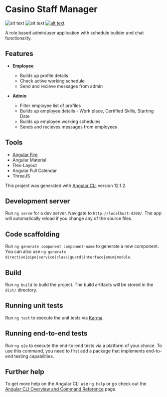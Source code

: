# Casino Staff Manager
![alt text](https://img.shields.io/github/repo-size/dninov/angular-app?color=red)
![alt text](https://img.shields.io/github/commit-activity/m/dninov/angular-app?color=blueviolet)
[![alt text](https://img.shields.io/badge/website-ang--app--85803.web.app-yellow)](https://ang-app-85803.firebaseapp.com/)

A role based admin/user application with schedule builder and chat functionality.
## Features

- **Employee**
  - Builds up profile details
  - Check active working schedule
  - Send and recieve messages from admin

- **Admin**
  - Filter employee list of profiles
  - Builds up employee details - Work place, Certified Skills, Starting Date
  - Builds up employee working schedules
  - Sends and recieves messages from employees

## Tools
- [Angular Fire](https://www.npmjs.com/package/@angular/fire)
- Angular Material
- Flex-Layout
- Angular Full Calendar
- ThreeJS


This project was generated with [Angular CLI](https://github.com/angular/angular-cli) version 12.1.2.


## Development server

Run `ng serve` for a dev server. Navigate to `http://localhost:4200/`. The app will automatically reload if you change any of the source files.

## Code scaffolding

Run `ng generate component component-name` to generate a new component. You can also use `ng generate directive|pipe|service|class|guard|interface|enum|module`.

## Build

Run `ng build` to build the project. The build artifacts will be stored in the `dist/` directory.

## Running unit tests

Run `ng test` to execute the unit tests via [Karma](https://karma-runner.github.io).

## Running end-to-end tests

Run `ng e2e` to execute the end-to-end tests via a platform of your choice. To use this command, you need to first add a package that implements end-to-end testing capabilities.

## Further help

To get more help on the Angular CLI use `ng help` or go check out the [Angular CLI Overview and Command Reference](https://angular.io/cli) page.
